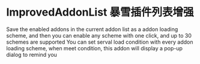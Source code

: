 # ImprovedAddonList 暴雪插件列表增强

Save the enabled addons in the current addon list as a addon loading scheme, and then you can enable any scheme with one click, and up to 30 schemes are supported
You can set serval load condition with every addon loading scheme, when meet condition, this addon will display a pop-up dialog to remind you
